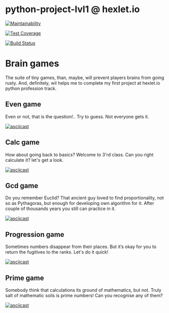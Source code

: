 # python-project-lvl1 @ hexlet.io

[![Maintainability](https://api.codeclimate.com/v1/badges/a99a88d28ad37a79dbf6/maintainability)](https://codeclimate.com/github/codeclimate/codeclimate/maintainability)

[![Test Coverage](https://api.codeclimate.com/v1/badges/a99a88d28ad37a79dbf6/test_coverage)](https://codeclimate.com/github/codeclimate/codeclimate/test_coverage)

[![Build Status](https://travis-ci.com/aa989190f363e46d/python-project-lvl1.svg?branch=master)](https://travis-ci.com/aa989190f363e46d/python-project-lvl1)

# Brain games

The suite of tiny games, than, maybe, will prevent players brains from going rusty. And, definitely, wil helps me to complete my first project at hexlet.io python profession track.

## Even game

Even or not, that is the question!.. Try to guess. Not everyone gets it.

[![asciicast](https://asciinema.org/a/w3Cp7sMIS1tK4xFIYSzhH3IOv.svg)](https://asciinema.org/a/w3Cp7sMIS1tK4xFIYSzhH3IOv)

## Calc game

How about going back to basics? Welcome to 3'rd class. Can you right calculate it? let's get a look.

[![asciicast](https://asciinema.org/a/4LMu4tAztIyB1zuVAXP5PeAzh.svg)](https://asciinema.org/a/4LMu4tAztIyB1zuVAXP5PeAzh)

## Gcd game

Do you remember Euclid? That ancient guy loved to find proportionality, not so as Pythagoras, but enough for developing own algorithm for it. After couple of thousands years you still can practice in it. 

[![asciicast](https://asciinema.org/a/CBF1iZKsqgAJGu1w1BeMvOuOs.svg)](https://asciinema.org/a/CBF1iZKsqgAJGu1w1BeMvOuOs)

## Progression game

Sometimes numbers disappear from their places. But it’s okay for you to return the fugitives to the ranks. Let's do it quick!

[![asciicast](https://asciinema.org/a/XLBsq8PCQi4xcudgFHxRrPOgu.svg)](https://asciinema.org/a/XLBsq8PCQi4xcudgFHxRrPOgu)

## Prime game

Somebody think that calculations its ground of mathematics, but not. Truly salt of mathematic soils is prime numbers! Can you recognise any of them? 

[![asciicast](https://asciinema.org/a/8AUTdMWSv9UVmEbBLIxP9y5kC.svg)](https://asciinema.org/a/8AUTdMWSv9UVmEbBLIxP9y5kC)
